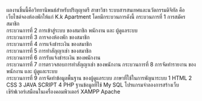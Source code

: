 ผลงานชิ้นนี้คือวิทยานิพนธ์สำหรับปริญญาตรี สาขาวิชา ระบบสารสนเทศและนวัตกรรมดิจิทัล 
คือเว็บไซต์จองห้องพักให้แก่ K.k Apartment โดยมีกระบวนการดังนี้
        กระบวนการที่ 1 การสมัครสมาชิก  
        กระบวนการที่ 2 การเข้าสู่ระบบ ของสมาชิก พนักงาน และ ผู้ดูแลระบบ  
        กระบวนการที่ 3 การจองห้องพัก ของสมาชิก  
        กระบวนการที่ 4 การแจ้งชำระเงิน ของสมาชิก  
        กระบวนการที่ 5 การทำสัญญาเช่า ของสมาชิก  
        กระบวนการที่ 6 การรับแจ้งชำระเงิน ของพนักงาน  
        กระบวนการที่ 7 การตรวจสอบการทำสัญญาเช่า ของพนักงาน 
        กระบวนการที่ 8 การจัดทำรายงาน ของพนักงาน และ ผู้ดูและระบบ  
        กระบวนการที่ 9 การจัดทำข้อมูลพื้นฐาน ของผู้ดูแลระบบ
ภาษาที่ใช้ในการพัญนาระบบ
        1 HTML
        2 CSS
        3 JAVA SCRIPT
        4 PHP
ฐานข้อมูลที่ใช้
        My SQL
โปรแกรมจำลองการสร้างเว็บเซิร์ฟเวอร์เสมือนในเครื่องคอมพิวเตอร์
        XAMPP Apache 

        
